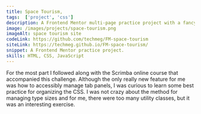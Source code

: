 ```yaml
---
title: Space Tourism,
tags:  ['project', 'css']
description: A Frontend Mentor multi-page practice project with a fancy tab panel focused on outer space.
image: /images/projects/space-tourism.png
imageAlt: space tourism site
codeLink: https://github.com/techmeg/FM-space-tourism
siteLink: https://techmeg.github.io/FM-space-tourism/
snippet: A Frontend Mentor practice project.
skills: HTML, CSS, JavaScript
---
```

For the most part I followed along with the Scrimba online course that accompanied this challenge. Although the only really new feature for me was how to accessibly manage tab panels, I was curious to learn some best practice for organizing the CSS. I was not crazy about the method for managing type sizes and for me, there were too many utility classes, but it was an interesting exercise.